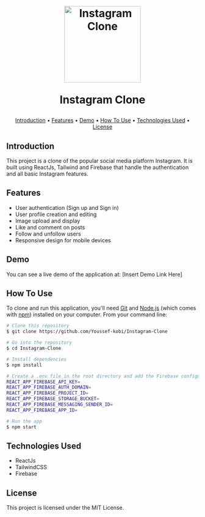 <h1 align="center">
  <br>
  <img src="https://user-images.githubusercontent.com/52678976/232175597-ca2035d3-58b0-46a5-84a4-2adb92c0b834.png" alt="Instagram Clone" width="200">
  <br>

  Instagram Clone
  <br>
</h1>

<p align="center">
  <a href="#introduction">Introduction</a> •
  <a href="#features">Features</a> •
  <a href="#demo">Demo</a> •
  <a href="#how-to-use">How To Use</a> •
  <a href="#technologies-used">Technologies Used</a> •
  <a href="#license">License</a>
</p>

<!-- ![screenshot](https://i.imgur.com/wG3AuqL.png) -->

## Introduction

This project is a clone of the popular social media platform Instagram. It is built using ReactJs, Tailwind and Firebase that handle the authentication and all basic Instagram features.

## Features

- User authentication (Sign up and Sign in)
- User profile creation and editing
- Image upload and display
- Like and comment on posts
- Follow and unfollow users
- Responsive design for mobile devices

## Demo

You can see a live demo of the application at: [Insert Demo Link Here]

## How To Use

To clone and run this application, you'll need [Git](https://git-scm.com) and [Node.js](https://nodejs.org/en/download/) (which comes with [npm](http://npmjs.com)) installed on your computer. From your command line:

```bash
# Clone this repository
$ git clone https://github.com/Youssef-kobi/Instagram-Clone

# Go into the repository
$ cd Instagram-Clone

# Install dependencies
$ npm install

# Create a .env file in the root directory and add the Firebase configuration variables in the following format:
REACT_APP_FIREBASE_API_KEY=
REACT_APP_FIREBASE_AUTH_DOMAIN=
REACT_APP_FIREBASE_PROJECT_ID=
REACT_APP_FIREBASE_STORAGE_BUCKET=
REACT_APP_FIREBASE_MESSAGING_SENDER_ID=
REACT_APP_FIREBASE_APP_ID=

# Run the app
$ npm start
```

## Technologies Used
- ReactJs
- TailwindCSS
- Firebase
## License
This project is licensed under the MIT License.
